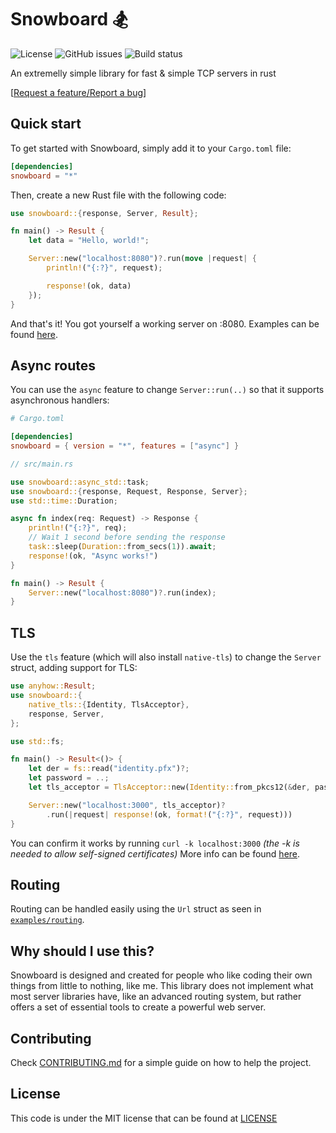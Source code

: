 # **Snowboard 🏂**

![License](https://img.shields.io/github/license/Brian3647/snowboard)
![GitHub issues](https://img.shields.io/github/issues/Brian3647/snowboard)
![Build status](https://img.shields.io/github/actions/workflow/status/Brian3647/snowboard/rust.yml)

An extremelly simple library for fast & simple TCP servers in rust

\[[Request a feature/Report a bug](https://github.com/Brian3647/snowboard/issues)\]

## **Quick start**

To get started with Snowboard, simply add it to your `Cargo.toml` file:

```toml
[dependencies]
snowboard = "*"
```

Then, create a new Rust file with the following code:

```rust
use snowboard::{response, Server, Result};

fn main() -> Result {
    let data = "Hello, world!";

    Server::new("localhost:8080")?.run(move |request| {
        println!("{:?}", request);

        response!(ok, data)
    });
}
```

And that's it! You got yourself a working server on :8080. Examples can be found [here](./examples/).

## **Async routes**

You can use the `async` feature to change `Server::run(..)` so that it supports asynchronous handlers:

```toml
# Cargo.toml

[dependencies]
snowboard = { version = "*", features = ["async"] }
```

```rust
// src/main.rs

use snowboard::async_std::task;
use snowboard::{response, Request, Response, Server};
use std::time::Duration;

async fn index(req: Request) -> Response {
    println!("{:?}", req);
    // Wait 1 second before sending the response
    task::sleep(Duration::from_secs(1)).await;
    response!(ok, "Async works!")
}

fn main() -> Result {
    Server::new("localhost:8080")?.run(index);
}
```

## **TLS**

Use the `tls` feature (which will also install `native-tls`) to change the `Server` struct, adding support for TLS:

```rust
use anyhow::Result;
use snowboard::{
    native_tls::{Identity, TlsAcceptor},
    response, Server,
};

use std::fs;

fn main() -> Result<()> {
    let der = fs::read("identity.pfx")?;
    let password = ..;
    let tls_acceptor = TlsAcceptor::new(Identity::from_pkcs12(&der, password)?)?;

    Server::new("localhost:3000", tls_acceptor)?
        .run(|request| response!(ok, format!("{:?}", request)))
}
```

You can confirm it works by running `curl -k localhost:3000` _(the -k is needed to allow self-signed certificates)_
More info can be found [here](./examples/tls/).

## **Routing**

Routing can be handled easily using the `Url` struct as seen in [`examples/routing`](./examples/routing/).

## **Why should I use this?**

Snowboard is designed and created for people who like coding their own things from little to nothing, like me.
This library does not implement what most server libraries have, like an advanced routing system,
but rather offers a set of essential tools to create a powerful web server.

## **Contributing**

Check [CONTRIBUTING.md](CONTRIBUTING.md) for a simple guide on how to help the project.

## **License**

This code is under the MIT license that can be found at [LICENSE](./LICENSE)
